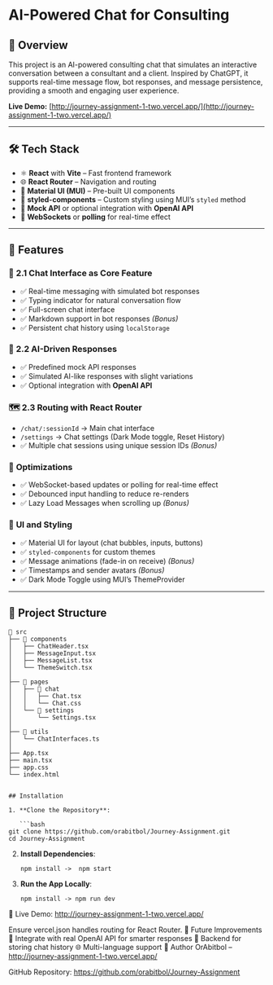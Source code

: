 # AI-Powered Chat for Consulting

## 📖 Overview

This project is an AI-powered consulting chat that simulates an interactive conversation between a consultant and a client. Inspired by ChatGPT, it supports real-time message flow, bot responses, and message persistence, providing a smooth and engaging user experience.

**Live Demo:** [http://journey-assignment-1-two.vercel.app/](http://journey-assignment-1-two.vercel.app/)

---

## 🛠️ Tech Stack

- ⚛️ **React** with **Vite** – Fast frontend framework
- 🌐 **React Router** – Navigation and routing
- 🎨 **Material UI (MUI)** – Pre-built UI components
- 💅 **styled-components** – Custom styling using MUI’s `styled` method
- 🔌 **Mock API** or optional integration with **OpenAI API**
- 🔄 **WebSockets** or **polling** for real-time effect

---

## 🚀 Features

### 💬 **2.1 Chat Interface as Core Feature**

- ✅ Real-time messaging with simulated bot responses
- ✅ Typing indicator for natural conversation flow
- ✅ Full-screen chat interface
- ✅ Markdown support in bot responses *(Bonus)*
- ✅ Persistent chat history using `localStorage`

### 🤖 **2.2 AI-Driven Responses**

- ✅ Predefined mock API responses
- ✅ Simulated AI-like responses with slight variations
- ✅ Optional integration with **OpenAI API**

### 🗺️ **2.3 Routing with React Router**

- `/chat/:sessionId` → Main chat interface
- `/settings` → Chat settings (Dark Mode toggle, Reset History)
- ✅ Multiple chat sessions using unique session IDs *(Bonus)*

### 🎯 **Optimizations**

- ✅ WebSocket-based updates or polling for real-time effect
- ✅ Debounced input handling to reduce re-renders
- ✅ Lazy Load Messages when scrolling up *(Bonus)*

### 🎨 **UI and Styling**

- ✅ Material UI for layout (chat bubbles, inputs, buttons)
- ✅ `styled-components` for custom themes
- ✅ Message animations (fade-in on receive) *(Bonus)*
- ✅ Timestamps and sender avatars *(Bonus)*
- ✅ Dark Mode Toggle using MUI’s ThemeProvider

---

## 📁 Project Structure

```plaintext
📂 src
├── 📁 components
│   ├── ChatHeader.tsx
│   ├── MessageInput.tsx
│   ├── MessageList.tsx
│   └── ThemeSwitch.tsx
│
├── 📁 pages
│   ├── 📁 chat
│   │   ├── Chat.tsx
│   │   └── Chat.css
│   └── 📁 settings
│       └── Settings.tsx
│
├── 📁 utils
│   └── ChatInterfaces.ts
│
├── App.tsx
├── main.tsx
├── app.css
└── index.html


## Installation

1. **Clone the Repository**:

   ```bash
git clone https://github.com/orabitbol/Journey-Assignment.git
cd Journey-Assignment
   ```

2. **Install Dependencies**:

   ```Using npm:
   npm install ->  npm start
   ```

   
3. **Run the App Locally**:

   ```Start the development server:
   npm install -> npm run dev
   ```


🌟 Live Demo:
http://journey-assignment-1-two.vercel.app/



Ensure vercel.json handles routing for React Router.
🎉 Future Improvements
🤖 Integrate with real OpenAI API for smarter responses
💾 Backend for storing chat history
🌐 Multi-language support
👤 Author
OrAbitbol – http://journey-assignment-1-two.vercel.app/

GitHub Repository: https://github.com/orabitbol/Journey-Assignment
